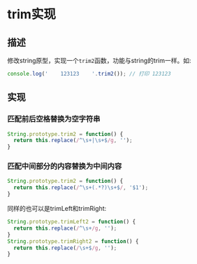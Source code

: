 # trim实现 #

## 描述 ##

修改string原型，实现一个`trim2`函数，功能与string的trim一样。如:

```JavaScript
console.log('    123123    '.trim2()); // 打印 123123
```

## 实现 ##

### 匹配前后空格替换为空字符串 ###

```JavaScript
String.prototype.trim2 = function() {
  return this.replace(/^\s+|\s+$/g, '');
}
```

### 匹配中间部分的内容替换为中间内容 ###

```JavaScript
String.prototype.trim2 = function() {
  return this.replace(/^\s+(.*?)\s+$/, '$1');
}
```

同样的也可以是trimLeft和trimRight:

```JavaScript
String.prototype.trimLeft2 = function() {
  return this.replace(/^\s+/g, '');
}
String.prototype.trimRight2 = function() {
  return this.replace(/\s+$/g, '');
}
```
